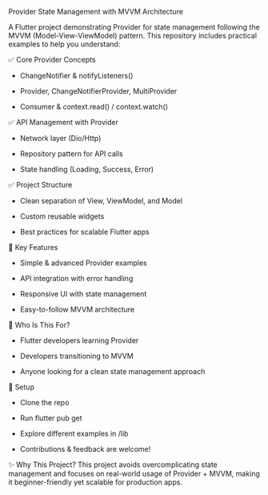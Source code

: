 Provider State Management with MVVM Architecture

A Flutter project demonstrating Provider for state management following the MVVM (Model-View-ViewModel) pattern. This repository includes practical examples to help you understand:

✅ Core Provider Concepts

* ChangeNotifier & notifyListeners()

* Provider, ChangeNotifierProvider, MultiProvider

* Consumer & context.read() / context.watch()

✅ API Management with Provider

* Network layer (Dio/Http)

* Repository pattern for API calls

* State handling (Loading, Success, Error)

✅ Project Structure

* Clean separation of View, ViewModel, and Model

* Custom reusable widgets

* Best practices for scalable Flutter apps

📌 Key Features
* Simple & advanced Provider examples

* API integration with error handling

* Responsive UI with state management

* Easy-to-follow MVVM architecture

🚀 Who Is This For?
* Flutter developers learning Provider

* Developers transitioning to MVVM

* Anyone looking for a clean state management approach

🔧 Setup
* Clone the repo

* Run flutter pub get

* Explore different examples in /lib

* Contributions & feedback are welcome!

✨ Why This Project?
This project avoids overcomplicating state management and focuses on real-world usage of Provider + MVVM, making it beginner-friendly yet scalable for production apps.
